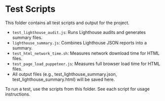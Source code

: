 # Test Scripts

This folder contains all test scripts and output for the project.

- `test_lighthouse_audit.js`: Runs Lighthouse audits and generates summary files.
- `lighthouse_summary.js`: Combines Lighthouse JSON reports into a summary.
- `test_html_network_time.sh`: Measures network download time for HTML files.
- `test_page_load_puppeteer.js`: Measures full browser load time for HTML files.
- All output files (e.g., test_lighthouse_summary.json, test_lighthouse_summary.html) will be saved here.

To run a test, use the scripts from this folder. See each script for usage instructions.